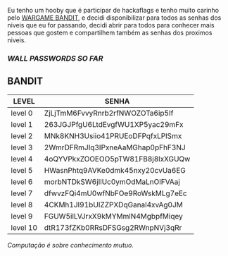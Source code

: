 Eu tenho um hooby que é participar de hackaflags e tenho muito carinho pelo [WARGAME BANDIT](https://overthewire.org/wargames/), e decidi disponibilizar para todos as senhas dos niveis que eu for passando, decidi abrir para todos para conhecer mais pessoas que gostem e compartilhem também as senhas dos proximos niveis.

### _WALL PASSWORDS SO FAR_

## BANDIT

| LEVEL | SENHA |
| ------| -----------------------------------|
| level 0 | ZjLjTmM6FvvyRnrb2rfNWOZOTa6ip5If |
| level 1 | 263JGJPfgU6LtdEvgfWU1XP5yac29mFx |
| level 2 | MNk8KNH3Usiio41PRUEoDFPqfxLPlSmx |
| level 3 | 2WmrDFRmJIq3IPxneAaMGhap0pFhF3NJ |
| level 4 | 4oQYVPkxZOOEOO5pTW81FB8j8lxXGUQw |
| level 5 | HWasnPhtq9AVKe0dmk45nxy20cvUa6EG |
| level 6 | morbNTDkSW6jIlUc0ymOdMaLnOlFVAaj |
| level 7 | dfwvzFQi4mU0wfNbFOe9RoWskMLg7eEc |
| level 8 | 4CKMh1JI91bUIZZPXDqGanal4xvAg0JM |
| level 9 | FGUW5ilLVJrxX9kMYMmlN4MgbpfMiqey |
| level 10 | dtR173fZKb0RRsDFSGsg2RWnpNVj3qRr |


_Computação é sobre conhecimento mutuo._
